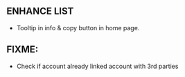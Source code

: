 ## ENHANCE LIST
- Tooltip in info & copy button in home page.

## FIXME:
- Check if account already linked account with 3rd parties